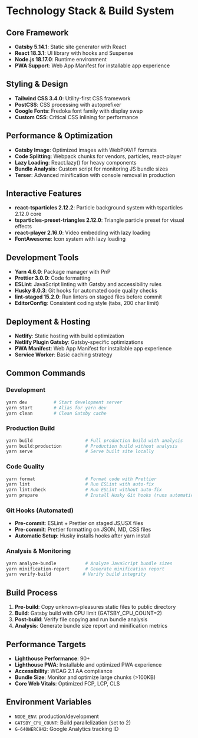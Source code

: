 # Technology Stack & Build System

## Core Framework

- **Gatsby 5.14.1**: Static site generator with React
- **React 18.3.1**: UI library with hooks and Suspense
- **Node.js 18.17.0**: Runtime environment
- **PWA Support**: Web App Manifest for installable app experience

## Styling & Design

- **Tailwind CSS 3.4.0**: Utility-first CSS framework
- **PostCSS**: CSS processing with autoprefixer
- **Google Fonts**: Fredoka font family with display swap
- **Custom CSS**: Critical CSS inlining for performance

## Performance & Optimization

- **Gatsby Image**: Optimized images with WebP/AVIF formats
- **Code Splitting**: Webpack chunks for vendors, particles, react-player
- **Lazy Loading**: React.lazy() for heavy components
- **Bundle Analysis**: Custom script for monitoring JS bundle sizes
- **Terser**: Advanced minification with console removal in production

## Interactive Features

- **react-tsparticles 2.12.2**: Particle background system with tsparticles 2.12.0 core
- **tsparticles-preset-triangles 2.12.0**: Triangle particle preset for visual effects
- **react-player 2.16.0**: Video embedding with lazy loading
- **FontAwesome**: Icon system with lazy loading

## Development Tools

- **Yarn 4.6.0**: Package manager with PnP
- **Prettier 3.0.0**: Code formatting
- **ESLint**: JavaScript linting with Gatsby and accessibility rules
- **Husky 8.0.3**: Git hooks for automated code quality checks
- **lint-staged 15.2.0**: Run linters on staged files before commit
- **EditorConfig**: Consistent coding style (tabs, 200 char limit)

## Deployment & Hosting

- **Netlify**: Static hosting with build optimization
- **Netlify Plugin Gatsby**: Gatsby-specific optimizations
- **PWA Manifest**: Web App Manifest for installable app experience
- **Service Worker**: Basic caching strategy

## Common Commands

### Development

```bash
yarn dev          # Start development server
yarn start        # Alias for yarn dev
yarn clean        # Clean Gatsby cache
```

### Production Build

```bash
yarn build                    # Full production build with analysis
yarn build:production         # Production build without analysis
yarn serve                    # Serve built site locally
```

### Code Quality

```bash
yarn format                   # Format code with Prettier
yarn lint                     # Run ESLint with auto-fix
yarn lint:check               # Run ESLint without auto-fix
yarn prepare                  # Install Husky Git hooks (runs automatically)
```

### Git Hooks (Automated)

- **Pre-commit**: ESLint + Prettier on staged JS/JSX files
- **Pre-commit**: Prettier formatting on JSON, MD, CSS files
- **Automatic Setup**: Husky installs hooks after yarn install

### Analysis & Monitoring

```bash
yarn analyze-bundle           # Analyze JavaScript bundle sizes
yarn minification-report      # Generate minification report
yarn verify-build            # Verify build integrity
```

## Build Process

1. **Pre-build**: Copy unknown-pleasures static files to public directory
2. **Build**: Gatsby build with CPU limit (GATSBY_CPU_COUNT=2)
3. **Post-build**: Verify file copying and run bundle analysis
4. **Analysis**: Generate bundle size report and minification metrics

## Performance Targets

- **Lighthouse Performance**: 90+
- **Lighthouse PWA**: Installable and optimized PWA experience
- **Accessibility**: WCAG 2.1 AA compliance
- **Bundle Size**: Monitor and optimize large chunks (>100KB)
- **Core Web Vitals**: Optimized FCP, LCP, CLS

## Environment Variables

- `NODE_ENV`: production/development
- `GATSBY_CPU_COUNT`: Build parallelization (set to 2)
- `G-640WERC942`: Google Analytics tracking ID
